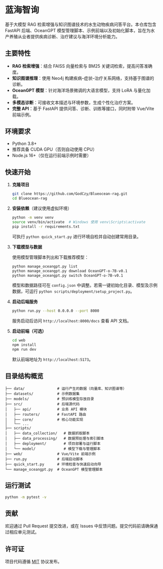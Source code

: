 # 蓝海智询

基于大模型 RAG 检索增强与知识图谱技术的水生动物疾病问答平台。本仓库包含 FastAPI 后端、OceanGPT 模型管理脚本、示例前端以及初始化脚本，旨在为水产养殖从业者提供疾病诊断、治疗建议与海洋环境分析能力。

## 主要特性

- **RAG 检索增强**：结合 FAISS 向量检索与 BM25 关键词检索，提高问答准确度。
- **知识图谱推理**：使用 Neo4j 构建疾病–症状–治疗关系网络，支持基于图谱的诊断。
- **OceanGPT 模型**：针对海洋场景微调的大语言模型，支持 LoRA 与量化加载。
- **多模态诊断**：可接收文本描述与环境参数，生成个性化治疗方案。
- **完整 API**：基于 FastAPI 提供问答、诊断、训练等接口，同时附带 Vue/Vite 前端示例。

## 环境要求

- Python 3.8+
- 推荐具备 CUDA GPU（否则自动使用 CPU）
- Node.js 16+（仅在运行前端示例时需要）

## 快速开始

1. **克隆项目**

   ```bash
   git clone https://github.com/GodCzy/Blueocean-rag.git
   cd Blueocean-rag
   ```

2. **安装依赖**（建议使用虚拟环境）

   ```bash
   python -m venv venv
   source venv/bin/activate  # Windows 使用 venv\Scripts\activate
   pip install -r requirements.txt
   ```

   可执行 `python quick_start.py` 进行环境自检并自动创建常用目录。

3. **下载模型与数据**

   使用模型管理脚本列出和下载推荐模型：

   ```bash
   python manage_oceangpt.py list
   python manage_oceangpt.py download OceanGPT-o-7B-v0.1
   python manage_oceangpt.py switch OceanGPT-o-7B-v0.1
   ```

   模型和数据路径可在 `config.json` 中调整。若需一键初始化目录、模型及示例数据，可运行 `python scripts/deployment/setup_project.py`。

4. **启动后端服务**

   ```bash
   python run.py --host 0.0.0.0 --port 8000
   ```

   服务启动后访问 `http://localhost:8000/docs` 查看 API 文档。

5. **启动前端（可选）**

   ```bash
   cd web
   npm install
   npm run dev
   ```

   默认前端地址为 `http://localhost:5173`。

## 目录结构概览

```
├── data/               # 运行产生的数据（向量库、知识图谱等）
├── datasets/           # 示例数据集
├── models/             # 预训练模型存放目录
├── src/                # 后端源代码
│   ├── api/            # 业务 API 模块
│   ├── routers/        # FastAPI 路由
│   ├── core/           # 核心功能实现
│   └── ...
├── scripts/
│   ├── data_collection/   # 数据抓取脚本
│   ├── data_processing/   # 数据预处理与索引脚本
│   ├── deployment/        # 项目部署与运行脚本
│   └── model/             # 模型下载与管理脚本
├── web/                # Vue/Vite 前端示例
├── run.py              # 后端启动脚本
├── quick_start.py      # 环境检查与快速启动向导
└── manage_oceangpt.py  # OceanGPT 模型管理脚本
```

## 运行测试

```bash
python -m pytest -v
```

## 贡献

欢迎通过 Pull Request 提交改进，或在 Issues 中反馈问题。提交代码前请确保通过相应单元测试。

## 许可证

项目代码遵循 [MIT](LICENSE) 协议发布。
